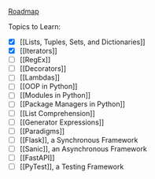 [Roadmap](https://www.roadmap.sh/python)

Topics to Learn:
- [x] [[Lists, Tuples, Sets, and Dictionaries]]
- [x] [[Iterators]]
- [ ] [[RegEx]]
- [ ] [[Decorators]]
- [ ] [[Lambdas]]
- [ ] [[OOP in Python]]
- [ ] [[Modules in Python]]
- [ ] [[Package Managers in Python]]
- [ ] [[List Comprehension]]
- [ ] [[Generator Expressions]]
- [ ] [[Paradigms]]
- [ ] [[Flask]], a Synchronous Framework
- [ ] [[Sanic]], an Asynchronous Framework
- [ ] [[FastAPI]]
- [ ] [[PyTest]], a Testing Framework